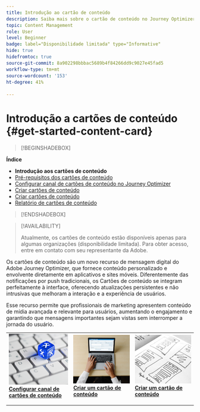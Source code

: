 ```yaml
---
title: Introdução ao cartão de conteúdo
description: Saiba mais sobre o cartão de conteúdo no Journey Optimizer
topic: Content Management
role: User
level: Beginner
badge: label="Disponibilidade limitada" type="Informative"
hide: true
hidefromtoc: true
source-git-commit: 8a902298bbbac5689b4f84266dd9c9027e45fad5
workflow-type: tm+mt
source-wordcount: '153'
ht-degree: 41%

---
```


# Introdução a cartões de conteúdo {#get-started-content-card}

>[!BEGINSHADEBOX]

**Índice**

* **Introdução aos cartões de conteúdo**
* [Pré-requisitos dos cartões de conteúdo](content-card-configuration-prereq.md)
* [Configurar canal de cartões de conteúdo no Journey Optimizer](content-card-configuration.md)
* [Criar cartões de conteúdo](create-content-card.md)
* [Criar cartões de conteúdo](design-content-card.md)
* [Relatório de cartões de conteúdo](content-card-report.md)

>[!ENDSHADEBOX]

>[!AVAILABILITY]
>
>Atualmente, os cartões de conteúdo estão disponíveis apenas para algumas organizações (disponibilidade limitada). Para obter acesso, entre em contato com seu representante da Adobe.

Os cartões de conteúdo são um novo recurso de mensagem digital do Adobe Journey Optimizer, que fornece conteúdo personalizado e envolvente diretamente em aplicativos e sites móveis. Diferentemente das notificações por push tradicionais, os Cartões de conteúdo se integram perfeitamente à interface, oferecendo atualizações persistentes e não intrusivas que melhoram a interação e a experiência de usuários.

Esse recurso permite que profissionais de marketing apresentem conteúdo de mídia avançada e relevante para usuários, aumentando o engajamento e garantindo que mensagens importantes sejam vistas sem interromper a jornada do usuário.

<table style="table-layout:fixed"><tr style="border: 0;">
<td>
<a href="content-card-configuration.md">
<img alt="Lead" src="../assets/do-not-localize/sms-config.jpg">
</a>
<div><a href="content-card-configuration.md"><strong>Configurar canal de cartões de conteúdo</strong>
</div>
<p>
</td>
<td>
<a href="create-content-card.md">
<img alt="Pouco frequente" src="../assets/do-not-localize/sms-create.jpeg">
</a>
<div>
<a href="create-content-card.md"><strong>Criar um cartão de conteúdo</strong></a>
</div>
<p></td>
<td>
<a href="design-content-card.md">
<img alt="Validação" src="../assets/do-not-localize/web-design.jpg">
</a>
<div>
<a href="design-content-card.md"><strong>Criar um cartão de conteúdo</strong></a>
</div>
<p>
</td>
</tr></table>


